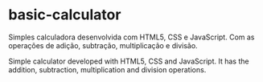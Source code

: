 # basic-calculator
Simples calculadora desenvolvida com HTML5, CSS e JavaScript. Com as operações de adição, subtração, multiplicação e divisão.


Simple calculator developed with HTML5, CSS and JavaScript. It has the addition, subtraction, multiplication and division operations.
